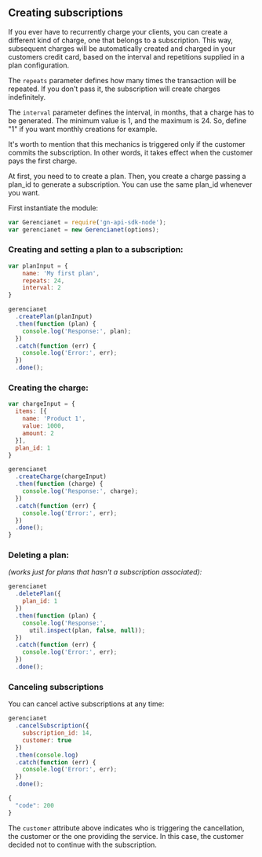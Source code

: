 ## Creating subscriptions

If you ever have to recurrently charge your clients, you can create a different kind of charge, one that belongs to a subscription. This way, subsequent charges will be automatically created and charged in your customers credit card, based on the interval and repetitions supplied in a plan configuration.

The `repeats` parameter defines how many times the transaction will be repeated. If you don't pass it, the subscription will create charges indefinitely.

The `interval` parameter defines the interval, in months, that a charge has to be generated. The minimum value is 1, and the maximum is 24. So, define "1" if you want monthly creations for example.

It's worth to mention that this mechanics is triggered only if the customer commits the subscription. In other words, it takes effect when the customer pays the first charge.

At first, you need to to create a plan. Then, you create a charge passing a plan_id to generate a subscription. You can use the same plan_id whenever you want.

First instantiate the module:

```js
var Gerencianet = require('gn-api-sdk-node');
var gerencianet = new Gerencianet(options);
```

### Creating and setting a plan to a subscription:

```js
var planInput = {
    name: 'My first plan',
    repeats: 24,
    interval: 2
}

gerencianet
  .createPlan(planInput)
  .then(function (plan) {
    console.log('Response:', plan);
  })
  .catch(function (err) {
    console.log('Error:', err);
  })
  .done();
```

### Creating the charge:

```js
var chargeInput = {
  items: [{
    name: 'Product 1',
    value: 1000,
    amount: 2
  }],
  plan_id: 1
}

gerencianet
  .createCharge(chargeInput)
  .then(function (charge) {
    console.log('Response:', charge);
  })
  .catch(function (err) {
    console.log('Error:', err);
  })
  .done();
}
```

### Deleting a plan:
*(works just for plans that hasn't a subscription associated):*

```js
gerencianet
  .deletePlan({
    plan_id: 1
  })
  .then(function (plan) {
    console.log('Response:',
      util.inspect(plan, false, null));
  })
  .catch(function (err) {
    console.log('Error:', err);
  })
  .done();
```

### Canceling subscriptions

You can cancel active subscriptions at any time:

```js
gerencianet
  .cancelSubscription({
    subscription_id: 14,
    customer: true
  })
  .then(console.log)
  .catch(function (err) {
    console.log('Error:', err);
  })
  .done();
```

```js
{
  "code": 200
}
```

The `customer` attribute above indicates who is triggering the cancellation, the customer or the one providing the service. In this case, the customer decided not to continue with the subscription.